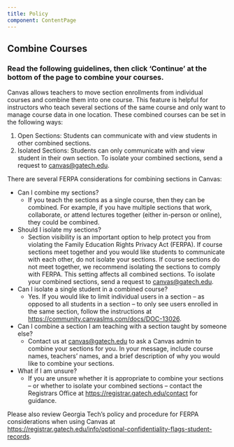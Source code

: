 ```yaml
---
title: Policy
component: ContentPage
---
```


## Combine Courses

### Read the following guidelines, then click ‘Continue’ at the bottom of the page to combine your courses.

Canvas allows teachers to move section enrollments from individual courses and combine them into one course. This feature is helpful for instructors who teach several sections of the same course and only want to manage course data in one location. These combined courses can be set in the following ways:

1.  Open Sections: Students can communicate with and view students in other combined sections.
2.  Isolated Sections: Students can only communicate with and view student in their own section. To isolate your combined sections, send a request to canvas@gatech.edu.

There are several FERPA considerations for combining sections in Canvas:

- Can I combine my sections?
  - If you teach the sections as a single course, then they can be combined. For example, if you have multiple sections that work, collaborate, or attend lectures together (either in-person or online), they could be combined.
- Should I isolate my sections?
  - Section visibility is an important option to help protect you from violating the Family Education Rights Privacy Act (FERPA). If course sections meet together and you would like students to communicate with each other, do not isolate your sections. If course sections do not meet together, we recommend isolating the sections to comply with FERPA. This setting affects all combined sections. To isolate your combined sections, send a request to canvas@gatech.edu.
- Can I isolate a single student in a combined course?
  - Yes. If you would like to limit individual users in a section – as opposed to all students in a section – to only see users enrolled in the same section, follow the instructions at <a href="https://community.canvaslms.com/docs/DOC-13026" target="_blank">https://community.canvaslms.com/docs/DOC-13026</a>.
- Can I combine a section I am teaching with a section taught by someone else?
  - Contact us at canvas@gatech.edu to ask a Canvas admin to combine your sections for you. In your message, include course names, teachers’ names, and a brief description of why you would like to combine your sections.
- What if I am unsure?
  - If you are unsure whether it is appropriate to combine your sections – or whether to isolate your combined sections – contact the Registrars Office at <a href="https://registrar.gatech.edu/contact" target="_blank">https://registrar.gatech.edu/contact</a> for guidance.

Please also review Georgia Tech’s policy and procedure for FERPA considerations when using Canvas at <a href="https://registrar.gatech.edu/info/optional-confidentiality-flags-student-records" target="_blank">https://registrar.gatech.edu/info/optional-confidentiality-flags-student-records</a>.
